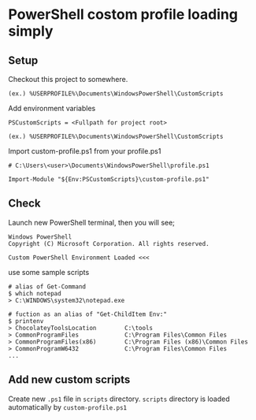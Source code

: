 # PowerShell costom profile loading simply

## Setup

Checkout this project to somewhere.

```
(ex.) %USERPROFILE%\Documents\WindowsPowerShell\CustomScripts
```

Add environment variables

```
PSCustomScripts = <Fullpath for project root>

(ex.) %USERPROFILE%\Documents\WindowsPowerShell\CustomScripts
```

Import custom-profile.ps1 from your profile.ps1

```
# C:\Users\<user>\Documents\WindowsPowerShell\profile.ps1

Import-Module "${Env:PSCustomScripts}\custom-profile.ps1"
```

## Check

Launch new PowerShell terminal, then you will see;

```
Windows PowerShell
Copyright (C) Microsoft Corporation. All rights reserved.

Custom PowerShell Environment Loaded <<<
```

use some sample scripts

```
# alias of Get-Command
$ which notepad
> C:\WINDOWS\system32\notepad.exe

# fuction as an alias of "Get-ChildItem Env:"
$ printenv
> ChocolateyToolsLocation        C:\tools
> CommonProgramFiles             C:\Program Files\Common Files
> CommonProgramFiles(x86)        C:\Program Files (x86)\Common Files
> CommonProgramW6432             C:\Program Files\Common Files
...
```

## Add new custom scripts

Create new `.ps1` file in `scripts` directory. `scripts` directory is loaded automatically by `custom-profile.ps1`
